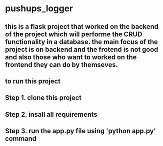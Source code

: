 ﻿# pushups_logger
## this is a flask project that worked on the backend of the project which will performe the CRUD functionality in a database. the main focus of the project is on backend and the frotend is not good and also those who want to worked on the frontend they can do by themseves.
## to run this project
## Step 1. clone this project 
## Step 2. insall all requirements
## Step 3. run the app.py file using 'python app.py' command
